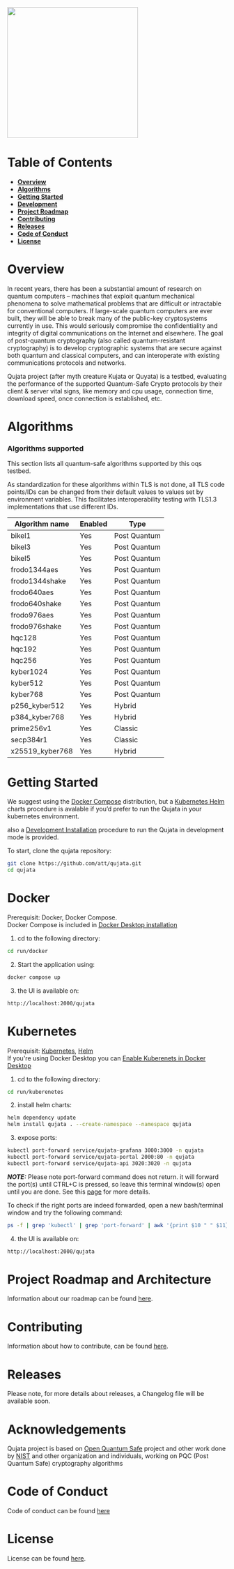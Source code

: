 <img src="https://github.com/att/qujata/assets/7979328/199a9c84-840b-415e-a221-621c22184ad2" width="300">


# Table of Contents

- [**Overview**](#overview)
- [**Algorithms**](#algorithms)
- [**Getting Started**](#getting-started)
- [**Development**](#development)
- [**Project Roadmap**](#project-roadmap)
- [**Contributing**](#contributing)
- [**Releases**](#releases)
- [**Code of Conduct**](#code-of-conduct)
- [**License**](#license)


# Overview

In recent years, there has been a substantial amount of research on quantum computers – machines that exploit quantum mechanical phenomena to solve mathematical problems that are difficult or intractable for conventional computers. If large-scale quantum computers are ever built, they will be able to break many of the public-key cryptosystems currently in use. This would seriously compromise the confidentiality and integrity of digital communications on the Internet and elsewhere.  The goal of post-quantum cryptography (also called quantum-resistant cryptography) is to develop cryptographic systems that are secure against both quantum and classical computers, and can interoperate with existing communications protocols and networks.

Qujata project (after myth creature Kujata or Quyata) is a testbed, evaluating the performance of the supported Quantum-Safe Crypto protocols by their client & server vital signs, like memory and cpu usage, connection time, download speed, once connection is established, etc.

# Algorithms

### Algorithms supported

This section lists all quantum-safe algorithms supported by this oqs testbed.

As standardization for these algorithms within TLS is not done, all TLS code points/IDs can be changed from their default values to values set by environment variables. This facilitates interoperability testing with TLS1.3 implementations that use different IDs.

<!--- OQS_TEMPLATE_FRAGMENT_IDS_START -->
|Algorithm name | Enabled |  Type
|---------------|----------------------|----------------------|
| bikel1           | Yes     | Post Quantum |
| bikel3           | Yes     | Post Quantum |
| bikel5           | Yes     | Post Quantum |
| frodo1344aes     | Yes     | Post Quantum |
| frodo1344shake   | Yes     | Post Quantum |
| frodo640aes      | Yes     | Post Quantum |
| frodo640shake    | Yes     | Post Quantum |
| frodo976aes      | Yes     | Post Quantum |
| frodo976shake    | Yes     | Post Quantum |
| hqc128           | Yes     | Post Quantum |
| hqc192           | Yes     | Post Quantum |
| hqc256           | Yes     | Post Quantum |
| kyber1024        | Yes     | Post Quantum |
| kyber512         | Yes     | Post Quantum |
| kyber768         | Yes     | Post Quantum |
| p256_kyber512    | Yes     | Hybrid        |
| p384_kyber768    | Yes     | Hybrid        |
| prime256v1       | Yes     | Classic       |
| secp384r1        | Yes     | Classic       |
| x25519_kyber768  | Yes     | Hybrid        |

<!--- OQS_TEMPLATE_FRAGMENT_IDS_END -->

# Getting Started

We suggest using the [Docker Compose](#docker) distribution, but a [Kubernetes Helm](#kubernetes)  charts procedure is avalable if you’d prefer to run the Qujata in your kubernetes environment.

also a [Development Installation](#development) procedure to run the Qujata in development mode is provided.


To start, clone the qujata repository:
```bash
git clone https://github.com/att/qujata.git
cd qujata
```

# Docker
Prerequisit: Docker, Docker Compose. <br>
Docker Compose is included in [Docker Desktop installation](https://www.docker.com/products/docker-desktop/) <br>


1. cd to the following directory:
```bash
cd run/docker
```
2. Start the application using:
```bash
docker compose up
```
3. the UI is available on:
```bash
http://localhost:2000/qujata
``` 
<!-- 4. The grafana ui is now available on the below url:
```bash
http://localhost:3000/
```  -->

# Kubernetes 
Prerequisit: [Kubernetes](https://kubernetes.io/releases/download/), [Helm](https://helm.sh/docs/intro/install/) <br>
If you're using Docker Desktop you can  [Enable Kuberenets in Docker Desktop](https://docs.docker.com/desktop/kubernetes/) <br>

1. cd to the following directory:
```bash
cd run/kuberenetes
```
2. install helm charts:
```bash
helm dependency update
helm install qujata . --create-namespace --namespace qujata
```
3. expose ports:

```bash
kubectl port-forward service/qujata-grafana 3000:3000 -n qujata
kubectl port-forward service/qujata-portal 2000:80 -n qujata
kubectl port-forward service/qujata-api 3020:3020 -n qujata
```
**_NOTE:_** Please note port-forward command does not return. it will forward the port(s) until CTRL+C is pressed, so leave this terminal window(s) open until you are done. See this [page](https://kubernetes.io/docs/tasks/access-application-cluster/port-forward-access-application-cluster/) for more details.  

To check if the right ports are indeed forwarded, open a new bash/terminal window and try the following command:

```bash
ps -f | grep 'kubectl' | grep 'port-forward' | awk '{print $10 " " $11}'
```

4. the UI is available on:
```bash
http://localhost:2000/qujata
```

<!-- # Development -->

# Project Roadmap and Architecture
Information about our roadmap can be found [here](ROADMAP.md).

# Contributing

Information about how to contribute, can be found [here](CONTRIBUTING.md).

# Releases

Please note, for more details about releases, a Changelog file will be available soon.


# Acknowledgements

Qujata project is based on [Open Quantum Safe](https://github.com/open-quantum-safe) project and other work done by [NIST](https://csrc.nist.gov/projects/post-quantum-cryptography) and other organization and individuals, working on PQC (Post Quantum Safe) cryptography algorithms

# Code of Conduct

Code of conduct can be found [here](https://github.com/att/qujata/blob/main/CODE_OF_CONDUCT.md)

# License

License can be found [here](https://github.com/att/qujata/blob/main/LICENSE.md).
